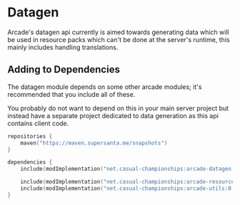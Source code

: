 # Datagen

Arcade's datagen api currently is aimed towards generating data which will be used in
resource packs which can't be done at the server's runtime, this mainly includes handling
translations.

## Adding to Dependencies

The datagen module depends on some other arcade modules; it's recommended that you
include all of these.

You probably do not want to depend on this in your main server project but instead
have a separate project dedicated to data generation as this api contains client code.

```kts
repositories {
    maven("https://maven.supersanta.me/snapshots")
}

dependencies {
    include(modImplementation("net.casual-championships:arcade-datagen:0.3.1-alpha.24+1.21.3")!!)

    include(modImplementation("net.casual-championships:arcade-resource-pack:0.3.1-alpha.24+1.21.3")!!)
    include(modImplementation("net.casual-championships:arcade-utils:0.3.1-alpha.24+1.21.3")!!)
}
```
